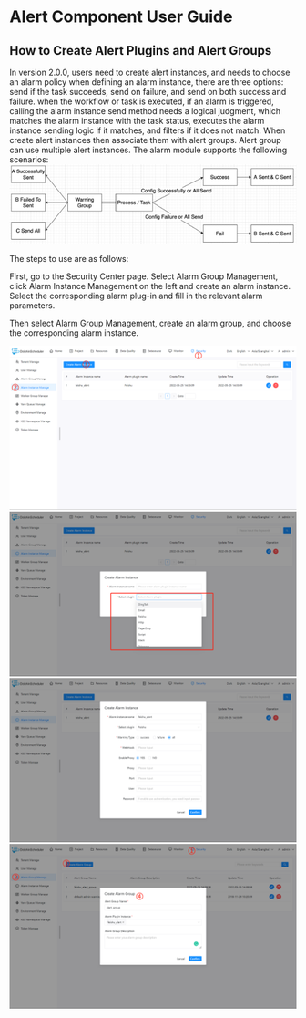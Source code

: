 # Alert Component User Guide

## How to Create Alert Plugins and Alert Groups

In version 2.0.0, users need to create alert instances, and needs to choose an alarm policy when defining an alarm instance, there are three options: send if the task succeeds, send on failure, and send on both success and failure. when the workflow or task is executed, if an alarm is triggered, calling the alarm instance send method needs a logical judgment, which matches the alarm instance with the task status, executes the alarm instance sending logic if it matches, and filters if it does not match. When create alert instances then associate them with alert groups. Alert group can use multiple alert instances.
The alarm module supports the following scenarios:
<img src="../../../../img/alert/alert_scenarios_en.png">

The steps to use are as follows:

First, go to the Security Center page. Select Alarm Group Management, click Alarm Instance Management on the left and create an alarm instance. Select the corresponding alarm plug-in and fill in the relevant alarm parameters.

Then select Alarm Group Management, create an alarm group, and choose the corresponding alarm instance.

![alert-instance01](../../../../img/new_ui/dev/alert/alert_instance01.png)
![alert-instance02](../../../../img/new_ui/dev/alert/alert_instance02.png)
![alert-instance03](../../../../img/new_ui/dev/alert/alert_instance03.png)
![alert-instance04](../../../../img/new_ui/dev/alert/alert_instance04.png)
